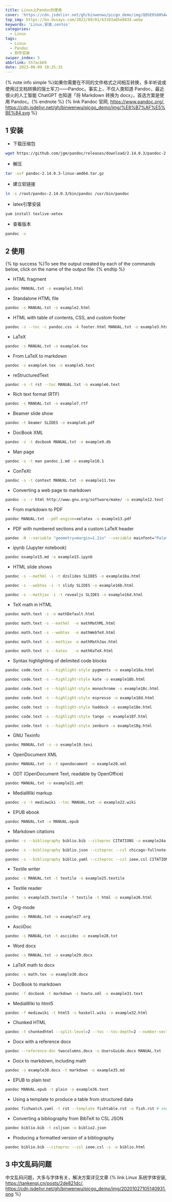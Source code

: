 ```yaml
---
title: Linux上Pandoc的使用
cover: 'https://cdn.jsdelivr.net/gh/binwenwu/picgo_demo/img/QQ%E6%88%AA%E5%9B%BE20230819015436.png'
top_img: https://bu.dusays.com/2022/09/01/63103a65e883d.webp
keywords: 'Linux,安装,centos'
categories:
  - Linux
tags:
  - Linux
  - Pandoc
  - 软件安装
swiper_index: 5
abbrlink: 557acb69
date: 2023-08-09 18:25:15
---
```


{% note info simple %}如果你需要在不同的文件格式之间相互转换，多半听说或使用过文档转换的瑞士军刀——Pandoc。事实上，不仅人类知道 Pandoc，最近很火的人工智能 ChatGPT 也知道「将 Markdown 转换为 docx」，首选方案是使用 Pandoc。{% endnote %}
{% link Pandoc 官网, https://www.pandoc.org/, https://cdn.jsdelivr.net/gh/binwenwu/picgo_demo/img/%E8%B7%AF%E5%BE%84.svg %}


## 1 安装
- 下载压缩包
```BASH
wget https://github.com/jgm/pandoc/releases/download/2.14.0.3/pandoc-2.14.0.3-linux-amd64.tar.gz
```

- 解压
```BASH
tar -xvf pandoc-2.14.0.3-linux-amd64.tar.gz
```

- 建立软链接
```BASH
ln -s /root/pandoc-2.14.0.3/bin/pandoc /usr/bin/pandoc
```

- latex引擎安装
```BASH
yum install texlive-xetex
```

- 查看版本
```BASH
pandoc -v 
```

## 2 使用
{% tip success %}To see the output created by each of the commands below, click on the name of the output file:
{% endtip %}

- HTML fragment
```BASH
pandoc MANUAL.txt -o example1.html
```

- Standalone HTML file
```BASH
pandoc -s MANUAL.txt -o example2.html
```

- HTML with table of contents, CSS, and custom footer
```BASH
pandoc -s --toc -c pandoc.css -A footer.html MANUAL.txt -o example3.html
```
- LaTeX
```BASH
pandoc -s MANUAL.txt -o example4.tex
```
- From LaTeX to markdown
```BASH
pandoc -s example4.tex -o example5.text
```
- reStructuredText
```BASH
pandoc -s -t rst --toc MANUAL.txt -o example6.text
```
- Rich text format (RTF)
```BASH
pandoc -s MANUAL.txt -o example7.rtf
```
- Beamer slide show
```BASH
pandoc -t beamer SLIDES -o example8.pdf
```
- DocBook XML
```BASH
pandoc -s -t docbook MANUAL.txt -o example9.db
```
- Man page
```BASH
pandoc -s -t man pandoc.1.md -o example10.1
```
- ConTeXt
```BASH
pandoc -s -t context MANUAL.txt -o example11.tex
```
- Converting a web page to markdown
```BASH
pandoc -s -r html http://www.gnu.org/software/make/ -o example12.text
```
- From markdown to PDF
```BASH
pandoc MANUAL.txt --pdf-engine=xelatex -o example13.pdf
```
- PDF with numbered sections and a custom LaTeX header
```BASH
pandoc -N --variable "geometry=margin=1.2in" --variable mainfont="Palatino" --variable sansfont="Helvetica" --variable monofont="Menlo" --variable fontsize=12pt --variable version=2.0 MANUAL.txt --include-in-header fancyheaders.tex --pdf-engine=lualatex --toc -o example14.pdf
```
- ipynb (Jupyter notebook)
```BASH
pandoc example15.md -o example15.ipynb
```
- HTML slide shows
```BASH
pandoc -s --mathml -i -t dzslides SLIDES -o example16a.html

pandoc -s --webtex -i -t slidy SLIDES -o example16b.html

pandoc -s --mathjax -i -t revealjs SLIDES -o example16d.html
```
- TeX math in HTML
```BASH
pandoc math.text -s -o mathDefault.html

pandoc math.text -s --mathml  -o mathMathML.html

pandoc math.text -s --webtex  -o mathWebTeX.html

pandoc math.text -s --mathjax -o mathMathJax.html

pandoc math.text -s --katex   -o mathKaTeX.html
```
- Syntax highlighting of delimited code blocks
```BASH
pandoc code.text -s --highlight-style pygments -o example18a.html

pandoc code.text -s --highlight-style kate -o example18b.html

pandoc code.text -s --highlight-style monochrome -o example18c.html

pandoc code.text -s --highlight-style espresso -o example18d.html

pandoc code.text -s --highlight-style haddock -o example18e.html

pandoc code.text -s --highlight-style tango -o example18f.html

pandoc code.text -s --highlight-style zenburn -o example18g.html
```
- GNU Texinfo
```BASH
pandoc MANUAL.txt -s -o example19.texi
```
- OpenDocument XML
```BASH
pandoc MANUAL.txt -s -t opendocument -o example20.xml
```
- ODT (OpenDocument Text, readable by OpenOffice)
```BASH
pandoc MANUAL.txt -o example21.odt
```
- MediaWiki markup
```BASH
pandoc -s -t mediawiki --toc MANUAL.txt -o example22.wiki
```
- EPUB ebook
```BASH
pandoc MANUAL.txt -o MANUAL.epub
```
- Markdown citations
```BASH
pandoc -s --bibliography biblio.bib --citeproc CITATIONS -o example24a.html

pandoc -s --bibliography biblio.json --citeproc --csl chicago-fullnote-bibliography.csl CITATIONS -o example24b.html

pandoc -s --bibliography biblio.yaml --citeproc --csl ieee.csl CITATIONS -t man -o example24c.1
```
- Textile writer
```BASH
pandoc -s MANUAL.txt -t textile -o example25.textile
```
- Textile reader
```BASH
pandoc -s example25.textile -f textile -t html -o example26.html
```
- Org-mode
```BASH
pandoc -s MANUAL.txt -o example27.org
```
- AsciiDoc
```BASH
pandoc -s MANUAL.txt -t asciidoc -o example28.txt
```
- Word docx
```BASH
pandoc -s MANUAL.txt -o example29.docx
```
- LaTeX math to docx
```BASH
pandoc -s math.tex -o example30.docx
```
- DocBook to markdown
```BASH
pandoc -f docbook -t markdown -s howto.xml -o example31.text
```
- MediaWiki to html5
```BASH
pandoc -f mediawiki -t html5 -s haskell.wiki -o example32.html
```
- Chunked HTML
```BASH
pandoc -t chunkedhtml --split-level=2 --toc --toc-depth=2 --number-sections -o example33 MANUAL.txt
```
- Docx with a reference docx
```BASH
pandoc --reference-doc twocolumns.docx -o UsersGuide.docx MANUAL.txt
```
- Docx to markdown, including math
```BASH
pandoc -s example30.docx -t markdown -o example35.md
```
- EPUB to plain text
```BASH
pandoc MANUAL.epub -t plain -o example36.text
```
- Using a template to produce a table from structured data
```BASH
pandoc fishwatch.yaml -t rst --template fishtable.rst -o fish.rst # see also the partial species.rst
```
- Converting a bibliography from BibTeX to CSL JSON
```BASH
pandoc biblio.bib -t csljson -o biblio2.json
```
- Producing a formatted version of a bibliography
```BASH
pandoc biblio.bib --citeproc --csl ieee.csl -s -o biblio.html
```

## 3 中文乱码问题

中文乱码问题，大多与字体有关，解决方案详见文章
{% link Linux 系统字体安装, https://tankenqi.cn/posts/2de821dc/, https://cdn.jsdelivr.net/gh/binwenwu/picgo_demo/img/20201027105140931.png %}


